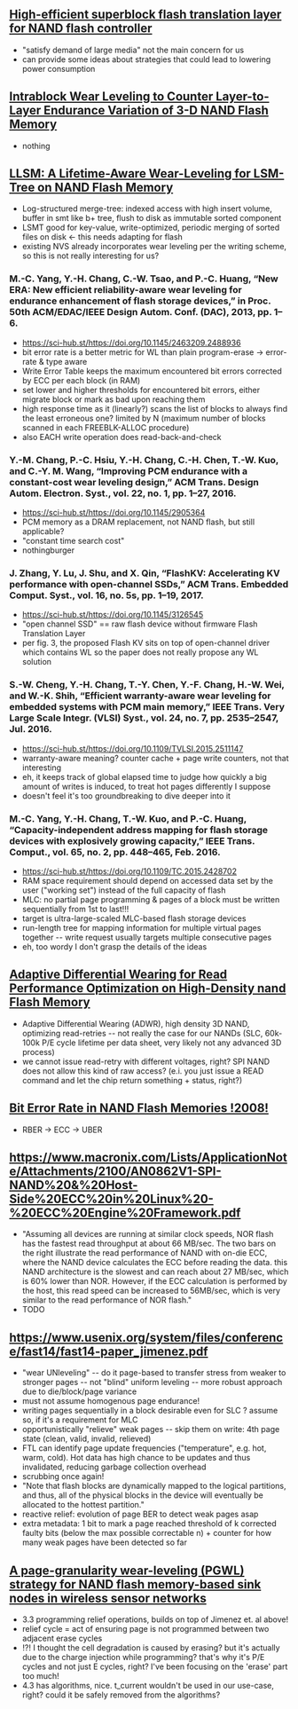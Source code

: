 ## [High-efficient superblock flash translation layer for NAND flash controller](https://ietresearch.onlinelibrary.wiley.com/doi/10.1049/el.2019.3526)
- "satisfy demand of large media" not the main concern for us
- can provide some ideas about strategies that could lead to lowering power consumption

## [Intrablock Wear Leveling to Counter Layer-to-Layer Endurance Variation of 3-D NAND Flash Memory](https://ieeexplore.ieee.org/document/9966490)
- nothing

## [LLSM: A Lifetime-Aware Wear-Leveling for LSM-Tree on NAND Flash Memory](https://sci-hub.st/https://doi.org/10.1109/TCAD.2022.3197542)
- Log-structured merge-tree: indexed access with high insert volume, buffer in smt like b+ tree, flush to disk as immutable sorted component
- LSMT good for key-value, write-optimized, periodic merging of sorted files on disk <- this needs adapting for flash
- existing NVS already incorporates wear leveling per the writing scheme, so this is not really interesting for us?

### M.-C. Yang, Y.-H. Chang, C.-W. Tsao, and P.-C. Huang, “New ERA: New efficient reliability-aware wear leveling for endurance enhancement of flash storage devices,” in Proc. 50th ACM/EDAC/IEEE Design Autom. Conf. (DAC), 2013, pp. 1–6.
- https://sci-hub.st/https://doi.org/10.1145/2463209.2488936
- bit error rate is a better metric for WL than plain program-erase -> error-rate & type aware
- Write Error Table keeps the maximum encountered bit errors corrected by ECC per each block (in RAM)
- set lower and higher thresholds for encountered bit errors, either migrate block or mark as bad upon reaching them
- high response time as it (linearly?) scans the list of blocks to always find the least erroneous one? limited by N (maximum number of blocks scanned in each FREEBLK-ALLOC procedure)
- also EACH write operation does read-back-and-check
### Y.-M. Chang, P.-C. Hsiu, Y.-H. Chang, C.-H. Chen, T.-W. Kuo, and C.-Y. M. Wang, “Improving PCM endurance with a constant-cost wear leveling design,” ACM Trans. Design Autom. Electron. Syst., vol. 22, no. 1, pp. 1–27, 2016.
- https://sci-hub.st/https://doi.org/10.1145/2905364
- PCM memory as a DRAM replacement, not NAND flash, but still applicable?
- "constant time search cost"
- nothingburger
### J. Zhang, Y. Lu, J. Shu, and X. Qin, “FlashKV: Accelerating KV performance with open-channel SSDs,” ACM Trans. Embedded Comput. Syst., vol. 16, no. 5s, pp. 1–19, 2017.
- https://sci-hub.st/https://doi.org/10.1145/3126545
- "open channel SSD" == raw flash device without firmware Flash Translation Layer
- per fig. 3, the proposed Flash KV sits on top of open-channel driver which contains WL so the paper does not really propose any WL solution
### S.-W. Cheng, Y.-H. Chang, T.-Y. Chen, Y.-F. Chang, H.-W. Wei, and W.-K. Shih, “Efficient warranty-aware wear leveling for embedded systems with PCM main memory,” IEEE Trans. Very Large Scale Integr. (VLSI) Syst., vol. 24, no. 7, pp. 2535–2547, Jul. 2016.
- https://sci-hub.st/https://doi.org/10.1109/TVLSI.2015.2511147
- warranty-aware meaning? counter cache + page write counters, not that interesting
- eh, it keeps track of global elapsed time to judge how quickly a big amount of writes is induced, to treat hot pages differently I suppose
- doesn't feel it's too groundbreaking to dive deeper into it
### M.-C. Yang, Y.-H. Chang, T.-W. Kuo, and P.-C. Huang, “Capacity-independent address mapping for flash storage devices with explosively growing capacity,” IEEE Trans. Comput., vol. 65, no. 2, pp. 448–465, Feb. 2016.
- https://sci-hub.st/https://doi.org/10.1109/TC.2015.2428702
- RAM space requirement should depend on accessed data set by the user ("working set") instead of the full capacity of flash
- MLC: no partial page programming & pages of a block must be written sequentially from 1st to last!!!
- target is ultra-large-scaled MLC-based flash storage devices
- run-length tree for mapping information for multiple virtual pages together -- write request usually targets multiple consecutive pages
- eh, too wordy I don't grasp the details of the ideas

## [Adaptive Differential Wearing for Read Performance Optimization on High-Density nand Flash Memory](https://ieeexplore.ieee.org/abstract/document/10190114)
- Adaptive Differential Wearing (ADWR), high density 3D NAND, optimizing read-retries -- not really the case for our NANDs (SLC, 60k-100k P/E cycle lifetime per data sheet, very likely not any advanced 3D process)
- we cannot issue read-retry with different voltages, right? SPI NAND does not allow this kind of raw access? (e.i. you just issue a READ command and let the chip return something + status, right?)

## [Bit Error Rate in NAND Flash Memories !2008!](https://sci-hub.st/https://doi.org/10.1109/RELPHY.2008.4558857)
- RBER -> ECC -> UBER

## https://www.macronix.com/Lists/ApplicationNote/Attachments/2100/AN0862V1-SPI-NAND%20&%20Host-Side%20ECC%20in%20Linux%20-%20ECC%20Engine%20Framework.pdf
- "Assuming all devices are running at similar clock speeds, NOR flash has the fastest read throughput at about 66 MB/sec. The two bars on the right illustrate the read performance of NAND with on-die ECC, where the NAND device calculates the ECC before reading the data. this NAND architecture is the slowest and can reach about 27 MB/sec, which is 60% lower than NOR. However, if the ECC calculation is performed by the host, this read speed can be increased to 56MB/sec, which is very similar to the read performance of NOR flash."
- TODO


## https://www.usenix.org/system/files/conference/fast14/fast14-paper_jimenez.pdf
- "wear UNleveling" -- do it page-based to transfer stress from weaker to stronger pages -- not "blind" uniform leveling -- more robust approach due to die/block/page variance
- must not assume homogenous page endurance!
- writing pages sequentially in a block desirable even for SLC ? assume so, if it's a requirement for MLC
- opportunistically "relieve" weak pages -- skip them on write: 4th page state (clean, valid, invalid, relieved)
- FTL can identify page update frequencies ("temperature", e.g. hot, warm, cold). Hot data has high chance to be updates and thus invalidated, reducing garbage collection overhead
- scrubbing once again!
- "Note that flash blocks are dynamically mapped to the logical partitions, and thus, all of the physical blocks in the device will eventually be allocated to the hottest partition."
- reactive relief: evolution of page BER to detect weak pages asap
- extra metadata: 1 bit to mark a page reached threshold of k corrected faulty bits (below the max possible correctable n) + counter for how many weak pages have been detected so far

## [A page-granularity wear-leveling (PGWL) strategy for NAND flash memory-based sink nodes in wireless sensor networks](https://sci-hub.st/https://doi.org/10.1016/j.jnca.2015.12.010)
- 3.3 programming relief operations, builds on top of Jimenez et. al above!
- relief cycle = act of ensuring page is not programmed between two adjacent erase cycles
- !?! I thought the cell degradation is caused by erasing? but it's actually due to the charge injection while programming? that's why it's P/E cycles and not just E cycles, right? I've been focusing on the 'erase' part too much!
- 4.3 has algorithms, nice. t_current wouldn't be used in our use-case, right? could it be safely removed from the algorithms?